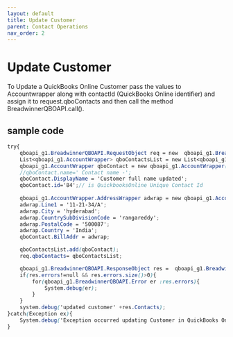 ```yaml
---
layout: default
title: Update Customer
parent: Contact Operations
nav_order: 2
---
```


# Update Customer


To Update a QuickBooks Online Customer pass the values to Accountwrapper along with contactId (QuickBooks Online identifier) and assign it to request.qboContacts and then call the method BreadwinnerQBOAPI.call().

## sample code 

```scss
try{
	qboapi_g1.BreadwinnerQBOAPI.RequestObject req = new  qboapi_g1.BreadwinnerQBOAPI.RequestObject();	
	List<qboapi_g1.AccountWrapper> qboContactsList = new List<qboapi_g1.AccountWrapper>();
	qboapi_g1.AccountWrapper qboContact = new qboapi_g1.AccountWrapper();
	//qboContact.name=' Contact name -'; 
	qboContact.DisplayName = 'Customer full name updated';
    qboContact.id='84';// is QuickbooksOnline Unique Contact Id
    
    qboapi_g1.AccountWrapper.AddressWrapper adwrap = new qboapi_g1.AccountWrapper.AddressWrapper();
    adwrap.Line1 = '11-21-34/A';
    adwrap.City = 'hyderabad';
    adwrap.CountrySubDivisionCode = 'rangareddy';
    adwrap.PostalCode = '500087';
    adwrap.Country = 'India';
    qboContact.BillAddr = adwrap;

	qboContactsList.add(qboContact);            
	req.qboContacts= qboContactsList;

	qboapi_g1.BreadwinnerQBOAPI.ResponseObject res =  qboapi_g1.BreadwinnerQBOAPI.call('updatecustomer', req);
	if(res.errors!=null && res.errors.size()>0){
		for(qboapi_g1.BreadwinnerQBOAPI.Error er :res.errors){
			System.debug(er); 
		}
	}
	system.debug('updated customer' +res.Contacts);
}catch(Exception ex){
	System.debug('Exception occurred updating Customer in QuickBooks Online.'+ex.getStackTraceString());
}
```